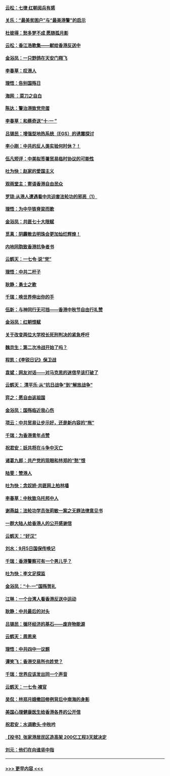 #### [云松：七律 红朝阅兵有感](../pages/nsc993/n11542394.md?t=09241844) 
#### [关乐：“最美贫困户”与“最美港警”的启示](../pages/nsc993/n11542252.md?t=09241844) 
#### [杜彼得：愁多梦不成 愿随孤月影](../pages/nsc993/n11540296.md?t=09241844) 
#### [云松：香江浩歌集——献给香港反送中](../pages/nsc993/n11540149.md?t=09241844) 
#### [金浴凤：一只野鸽在天安门翔飞](../pages/nsc993/n11540280.md?t=09241844) 
#### [李春草：叹港人](../pages/nsc993/n11540119.md?t=09241844) 
#### [理悟：告别国殇日](../pages/nsc993/n11539610.md?t=09241844) 
#### [海网 ：菜刀之自白](../pages/nsc993/n11539597.md?t=09241844) 
#### [陈达：警治港致党完蛋](../pages/nsc993/n11538127.md?t=09241844) 
#### [李春草：和蔡奇送“十·一 ”](../pages/nsc993/n11537810.md?t=09241844) 
#### [吕锡民：增强型地热系统（EGS）的诱震探讨](../pages/nsc993/n11537765.md?t=09241844) 
#### [李小刚：中共的反人类实验何时休？！](../pages/nsc993/n11537669.md?t=09241844) 
#### [伍凡短评：中美拟签署贸易临时协议的可能性](../pages/nsc993/n11536773.md?t=09241844) 
#### [吐为快：赵家的爱国主义](../pages/nsc993/n11536750.md?t=09241844) 
#### [观雨堂主：寄语香港自由民众](../pages/nsc993/n11536735.md?t=09241844) 
#### [罗琼:从港人遭遇看中共迫害法轮功的邪恶（1）](../pages/nsc993/n11507862.md?t=09241844) 
#### [理悟：为中华铁脊梁而歌](../pages/nsc993/n11534458.md?t=09241844) 
#### [金浴凤：共匪七十大限赋](../pages/nsc993/n11534434.md?t=09241844) 
#### [觅真：阴霾散去明珠会更加灿烂辉煌！](../pages/nsc993/n11531858.md?t=09241844) 
#### [内地同胞致香港抗争者书](../pages/nsc993/n11531645.md?t=09241844) 
#### [云鹤天：一七令‧说“党”](../pages/nsc993/n11529099.md?t=09241844) 
#### [理悟：中共二杆子](../pages/nsc993/n11529046.md?t=09241844) 
#### [耿静：勇士之歌](../pages/nsc993/n11527562.md?t=09241844) 
#### [千瑞：唤世界伸出你的手](../pages/nsc993/n11526942.md?t=09241844) 
#### [伍新：与神同行无可挡——香港中秋节自由行礼赞](../pages/nsc993/n11526801.md?t=09241844) 
#### [金浴凤：红朝恨赋](../pages/nsc993/n11524312.md?t=09241844) 
#### [关于改变两位大学校长死刑判决的紧急呼吁](../pages/nsc993/n11524103.md?t=09241844) 
#### [魏京生：第二次冷战开始了吗？](../pages/nsc993/n11524023.md?t=09241844) 
#### [程凯：《李锐日记》保卫战](../pages/nsc993/n11522922.md?t=09241844) 
#### [袁斌：网友对话——对马克思的迷信早该打破了](../pages/nsc993/n11522561.md?t=09241844) 
#### [云鹤天： 清平乐‧从“抗日战争”到“解放战争”](../pages/nsc993/n11522917.md?t=09241844) 
#### [弈之：愿自由返祖国](../pages/nsc993/n11522810.md?t=09241844) 
#### [金浴凤：国殇临近我心伤](../pages/nsc993/n11522406.md?t=09241844) 
#### [项云：中共贸易让步示好，还是新内容的“拖”](../pages/nsc993/n11522395.md?t=09241844) 
#### [千瑞：为香港青年点赞](../pages/nsc993/n11521768.md?t=09241844) 
#### [祝君安：妖共将在斗争中灭亡](../pages/nsc993/n11520950.md?t=09241844) 
#### [诸葛九郎：共产党的现眼和林郑的“愁”恨](../pages/nsc993/n11520625.md?t=09241844) 
#### [陆雯：赞港人](../pages/nsc993/n11520609.md?t=09241844) 
#### [吐为快：念奴娇‧共匪网上柏林墙](../pages/nsc993/n11519122.md?t=09241844) 
#### [李春草：中秋致乌托邦中人](../pages/nsc993/n11518776.md?t=09241844) 
#### [谢燕益：法轮功学员张莉敏一案之无罪法律意见书](../pages/nsc993/n11517600.md?t=09241844) 
#### [一群大陆人给香港人的公开感谢信](../pages/nsc993/n11514797.md?t=09241844) 
#### [云鹤天：“好汉”](../pages/nsc993/n11513536.md?t=09241844) 
#### [刘水：9月5日国保传唤记](../pages/nsc993/n11513460.md?t=09241844) 
#### [千瑞：香港警察可有一个男儿乎？](../pages/nsc993/n11513109.md?t=09241844) 
#### [吐为快：李文足探监](../pages/nsc993/n11509622.md?t=09241844) 
#### [金浴凤：“十‧一”国殇贺礼](../pages/nsc993/n11509593.md?t=09241844) 
#### [江琳：一个台湾人看香港反送中运动](../pages/nsc993/n11509211.md?t=09241844) 
#### [耿静：中共最后的对头](../pages/nsc993/n11508308.md?t=09241844) 
#### [吕锡民：循环经济的基石——废弃物能源](../pages/nsc993/n11508212.md?t=09241844) 
#### [云鹤天：周恩来](../pages/nsc993/n11508055.md?t=09241844) 
#### [理悟：中共四中一议题](../pages/nsc993/n11507782.md?t=09241844) 
#### [谭笑飞：香港交易所也姓党？](../pages/nsc993/n11507753.md?t=09241844) 
#### [千瑞：世界应该发出同一个声音](../pages/nsc993/n11507290.md?t=09241844) 
#### [云鹤天：一七令‧裸官](../pages/nsc993/n11507177.md?t=09241844) 
#### [吴侃：林郑月娥撤回修例背后中南海的身影](../pages/nsc993/n11506876.md?t=09241844) 
#### [美国心理健康医生给香港各界的公开信](../pages/nsc993/n11506809.md?t=09241844) 
#### [祝君安：水调歌头‧中秋吟](../pages/nsc993/n11506758.md?t=09241844) 
#### [【投书】张家港居民区造高架 200亿工程3天就决定](../pages/nsc993/n11506682.md?t=09241844) 
#### [刘元：他们在向谁竖中指](../pages/nsc993/n11505384.md?t=09241844) 

----
#### [ >>> 更早内容 <<< ](../indexes/nsc993-earlier.md)
